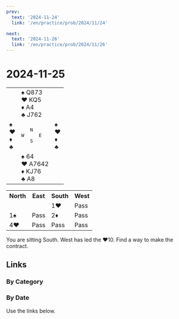```yaml
---
prev:
  text: '2024-11-24'
  link: '/en/practice/prob/2024/11/24'

next:
  text: '2024-11-26'
  link: '/en/practice/prob/2024/11/26'
---
```


# 2024-11-25

<table class="deal">
	<tr>
		<td></td>
		<td>♠ Q873<br>♥ KQ5<br>♦ A4<br>♣ J762</td>
		<td></td>
	</tr>
	<tr>
		<td>♠ <br>♥ <br>♦ <br>♣ </td>
		<td><pre>   N<br>W     E<br>   S</pre></td>
		<td>♠ <br>♥ <br>♦ <br>♣ </td>
	</tr>
	<tr>
		<td></td>
		<td>♠ 64<br>♥ A7642<br>♦ KJ76<br>♣ A8</td>
		<td></td>
	</tr>
</table>

<table class="auction">
	<tr>
		<th>North</th>
		<th>East</th>
		<th>South</th>
		<th>West</th>
	</tr>
	<tr>
		<td></td>
		<td></td>
		<td>1♥</td>
		<td>Pass</td>
	</tr>
	<tr>
		<td>1♠</td>
		<td>Pass</td>
		<td>2♦</td>
		<td>Pass</td>
	</tr>
	<tr>
		<td>4♥</td>
		<td>Pass</td>
		<td>Pass</td>
		<td>Pass</td>
	</tr>
</table>

You are sitting South. West has led the ♥10. Find a way to make the contract.

## Links

[<Badge type="tip" text="Check Solution"/>](/en/learning/prob/2024/11/25)

### By Category

[<Badge type="tip" text="<--"/>](/en/practice/prob/2024/11/22)
[<Badge type="tip" text="Calendar"/>](/en/practice/calendar/2024/11)
[<Badge type="tip" text="-->"/>](/en/practice/prob/2024/11/28)

### By Date

Use the links below.